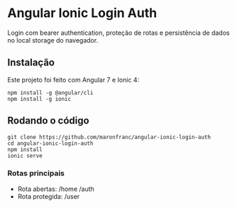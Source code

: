 # Angular Ionic Login Auth
Login com bearer authentication, proteção de rotas  e persistência de dados no local storage do navegador.

## Instalação
Este projeto foi feito com Angular 7 e Ionic 4:
```
npm install -g @angular/cli
npm install -g ionic
```

## Rodando o código
```
git clone https://github.com/maronfranc/angular-ionic-login-auth
cd angular-ionic-login-auth
npm install
ionic serve
```

### Rotas principais
- Rota abertas: /home /auth
- Rota protegida: /user
